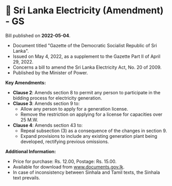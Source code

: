 # 📄  Sri Lanka Electricity (Amendment) - GS

Bill published on **2022-05-04**.

- Document titled "Gazette of the Democratic Socialist Republic of Sri Lanka".
- Issued on May 4, 2022, as a supplement to the Gazette Part II of April 29, 2022.
- Concerns a bill to amend the Sri Lanka Electricity Act, No. 20 of 2009.
- Published by the Minister of Power.

**Key Amendments:**
- **Clause 2**: Amends section 8 to permit any person to participate in the bidding process for electricity generation.
- **Clause 3**: Amends section 9 to:
  - Allow any person to apply for a generation license.
  - Remove the restriction on applying for a license for capacities over 25 M.W.
- **Clause 4**: Amends section 43 to:
  - Repeal subsection (3) as a consequence of the changes in section 9.
  - Expand provisions to include any existing generation plant being developed, rectifying previous omissions.

**Additional Information:**
- Price for purchase: Rs. 12.00, Postage: Rs. 15.00.
- Available for download from www.documents.gov.lk.
- In case of inconsistency between Sinhala and Tamil texts, the Sinhala text prevails.
